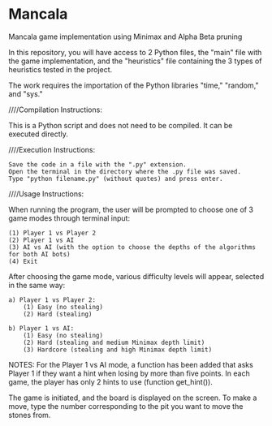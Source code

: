 # Mancala
Mancala game implementation using Minimax and Alpha Beta pruning



In this repository, you will have access to 2 Python files, the "main" file with the game implementation, and the "heuristics" file containing the 3 types of heuristics tested in the project.

The work requires the importation of the Python libraries "time," "random," and "sys."

////Compilation Instructions:

This is a Python script and does not need to be compiled. It can be executed directly.

////Execution Instructions:

	Save the code in a file with the ".py" extension.
	Open the terminal in the directory where the .py file was saved.
	Type "python filename.py" (without quotes) and press enter.

////Usage Instructions:

When running the program, the user will be prompted to choose one of 3 game modes through terminal input:

	(1) Player 1 vs Player 2
	(2) Player 1 vs AI
	(3) AI vs AI (with the option to choose the depths of the algorithms for both AI bots)
	(4) Exit
After choosing the game mode, various difficulty levels will appear, selected in the same way:

	a) Player 1 vs Player 2:
		(1) Easy (no stealing)
		(2) Hard (stealing)

	b) Player 1 vs AI:
		(1) Easy (no stealing)
		(2) Hard (stealing and medium Minimax depth limit)
		(3) Hardcore (stealing and high Minimax depth limit)

NOTES: For the Player 1 vs AI mode, a function has been added that asks Player 1 if they want a hint when losing by more than five points. In each game, the player has only 2 hints to use (function get_hint()).

The game is initiated, and the board is displayed on the screen. To make a move, type the number corresponding to the pit you want to move the stones from.
